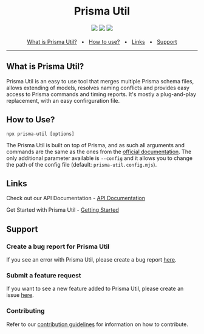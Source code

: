 
<div align="center">
  <h1>Prisma Util</h1>
  <a href="https://www.npmjs.com/package/prisma-util"><img src="https://img.shields.io/npm/dt/prisma-util" /></a>
  <a href="https://github.com/DavidHancu/prisma-util/blob/main/CONTRIBUTING.MD"><img src="https://img.shields.io/badge/PRs-welcome-brightgreen.svg" /></a>
  <a href="https://github.com/DavidHancu/prisma-util/blob/main/LICENSE"><img src="https://img.shields.io/github/license/DavidHancu/prisma-util" /></a>
  <br />
  <br />
  <a href="#what-is-prisma-util">What is Prisma Util?</a>
  <span>&nbsp;&nbsp;•&nbsp;&nbsp;</span>
  <a href="#how-to-use">How to use?</a>
  <span>&nbsp;&nbsp;•&nbsp;&nbsp;</span>
  <a href="#links">Links</a>
  <span>&nbsp;&nbsp;•&nbsp;&nbsp;</span>
  <a href="#support">Support</a>
  
  <br />
  <hr />
</div>

## What is Prisma Util?

Prisma Util is an easy to use tool that merges multiple Prisma schema files, allows extending of models, resolves naming conflicts and provides easy access to Prisma commands and timing reports. It's mostly a plug-and-play replacement, with an easy confirguration file.

## How to Use?

    npx prisma-util [options]

The Prisma Util is built on top of Prisma, and as such all arguments and commands are the same as the ones from the [official documentation](https://www.prisma.io/docs/reference/api-reference/command-reference). The only additional parameter available is `--config` and it allows you to change the path of the config file (default: `prisma-util.config.mjs`).

## Links

Check out our API Documentation - [API Documentation](https://prisma-util.gitbook.io/prisma-util/api-documentation)

Get Started with Prisma Util - [Getting Started](https://prisma-util.gitbook.io/prisma-util/guides/getting-started)

## Support

### Create a bug report for Prisma Util

If you see an error with Prisma Util, please create a bug report [here](https://github.com/DavidHancu/prisma-util/issues/new?assignees=&labels=&template=bug_report.md&title=).

### Submit a feature request

If you want to see a new feature added to Prisma Util, please create an issue [here](https://github.com/DavidHancu/prisma-util/issues/new?assignees=&labels=&template=feature_request.md&title=).

### Contributing

Refer to our [contribution guidelines](https://github.com/DavidHancu/prisma-util/blob/main/CONTRIBUTING.MD) for information on how to contribute.
